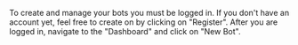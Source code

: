 To create and manage your bots you must be logged in. If you don't have an account yet, feel free to create on by clicking on "Register". After you are logged in, navigate to the "Dashboard" and click on "New Bot".
